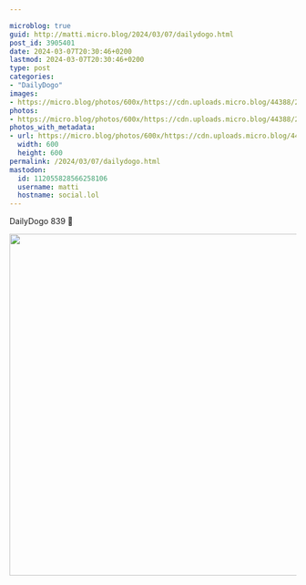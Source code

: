 ```yaml
---

microblog: true
guid: http://matti.micro.blog/2024/03/07/dailydogo.html
post_id: 3905401
date: 2024-03-07T20:30:46+0200
lastmod: 2024-03-07T20:30:46+0200
type: post
categories:
- "DailyDogo"
images:
- https://micro.blog/photos/600x/https://cdn.uploads.micro.blog/44388/2024/3d68efffb97045128638a16cc3582465.jpg
photos:
- https://micro.blog/photos/600x/https://cdn.uploads.micro.blog/44388/2024/3d68efffb97045128638a16cc3582465.jpg
photos_with_metadata:
- url: https://micro.blog/photos/600x/https://cdn.uploads.micro.blog/44388/2024/3d68efffb97045128638a16cc3582465.jpg
  width: 600
  height: 600
permalink: /2024/03/07/dailydogo.html
mastodon:
  id: 112055828566258106
  username: matti
  hostname: social.lol
---
```

DailyDogo 839 🐶

<img src="https://micro.blog/photos/600x/https://blog.martin-haehnel.de/uploads/2024/3d68efffb97045128638a16cc3582465.jpg" width="600" height="600" alt="" />
